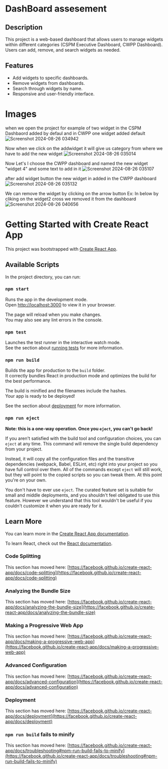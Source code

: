 # DashBoard assesement

## Description
This project is a web-based dashboard that allows users to manage widgets within different categories (CSPM Executive Dashboard, CWPP Dashboard). Users can add, remove, and search widgets as needed.

## Features
- Add widgets to specific dashboards.
- Remove widgets from dashboards.
- Search through widgets by name.
- Responsive and user-friendly interface.

# Images

when we open the project for example of two widget in the CSPM Dashbaord added by defaul and in CWPP one widget added default
![Screenshot 2024-08-26 034942](https://github.com/user-attachments/assets/7bbc181d-fff8-4589-b076-95a581097310)


Now when we click on the addwidget  it will give us category from where we have to add the new widget
![Screenshot 2024-08-26 035014](https://github.com/user-attachments/assets/77f7645d-34dd-4862-89d7-a0d1f0031742)

Now Let's I choose the CWPP dashboard and named the new widget "widget 4" and some text to add in it
![Screenshot 2024-08-26 035107](https://github.com/user-attachments/assets/03cf233a-4500-4a91-a189-e449f1862cfa)

after add widget button the new widget in added in the CWPP dashboard
![Screenshot 2024-08-26 035132](https://github.com/user-attachments/assets/59ea1640-cee7-48ea-9af5-2adf17c7261f)

We can remove the widget by clicking on the arrow button Ex: In below by cliking on the widget2 cross we removed it from the dashboard
![Screenshot 2024-08-26 040656](https://github.com/user-attachments/assets/ebe9fcae-867e-49df-a468-02e125406e70)










# Getting Started with Create React App

This project was bootstrapped with [Create React App](https://github.com/facebook/create-react-app).

## Available Scripts

In the project directory, you can run:

### `npm start`

Runs the app in the development mode.\
Open [http://localhost:3000](http://localhost:3000) to view it in your browser.

The page will reload when you make changes.\
You may also see any lint errors in the console.

### `npm test`

Launches the test runner in the interactive watch mode.\
See the section about [running tests](https://facebook.github.io/create-react-app/docs/running-tests) for more information.

### `npm run build`

Builds the app for production to the `build` folder.\
It correctly bundles React in production mode and optimizes the build for the best performance.

The build is minified and the filenames include the hashes.\
Your app is ready to be deployed!

See the section about [deployment](https://facebook.github.io/create-react-app/docs/deployment) for more information.

### `npm run eject`

**Note: this is a one-way operation. Once you `eject`, you can't go back!**

If you aren't satisfied with the build tool and configuration choices, you can `eject` at any time. This command will remove the single build dependency from your project.

Instead, it will copy all the configuration files and the transitive dependencies (webpack, Babel, ESLint, etc) right into your project so you have full control over them. All of the commands except `eject` will still work, but they will point to the copied scripts so you can tweak them. At this point you're on your own.

You don't have to ever use `eject`. The curated feature set is suitable for small and middle deployments, and you shouldn't feel obligated to use this feature. However we understand that this tool wouldn't be useful if you couldn't customize it when you are ready for it.

## Learn More

You can learn more in the [Create React App documentation](https://facebook.github.io/create-react-app/docs/getting-started).

To learn React, check out the [React documentation](https://reactjs.org/).

### Code Splitting

This section has moved here: [https://facebook.github.io/create-react-app/docs/code-splitting](https://facebook.github.io/create-react-app/docs/code-splitting)

### Analyzing the Bundle Size

This section has moved here: [https://facebook.github.io/create-react-app/docs/analyzing-the-bundle-size](https://facebook.github.io/create-react-app/docs/analyzing-the-bundle-size)

### Making a Progressive Web App

This section has moved here: [https://facebook.github.io/create-react-app/docs/making-a-progressive-web-app](https://facebook.github.io/create-react-app/docs/making-a-progressive-web-app)

### Advanced Configuration

This section has moved here: [https://facebook.github.io/create-react-app/docs/advanced-configuration](https://facebook.github.io/create-react-app/docs/advanced-configuration)

### Deployment

This section has moved here: [https://facebook.github.io/create-react-app/docs/deployment](https://facebook.github.io/create-react-app/docs/deployment)

### `npm run build` fails to minify

This section has moved here: [https://facebook.github.io/create-react-app/docs/troubleshooting#npm-run-build-fails-to-minify](https://facebook.github.io/create-react-app/docs/troubleshooting#npm-run-build-fails-to-minify)
